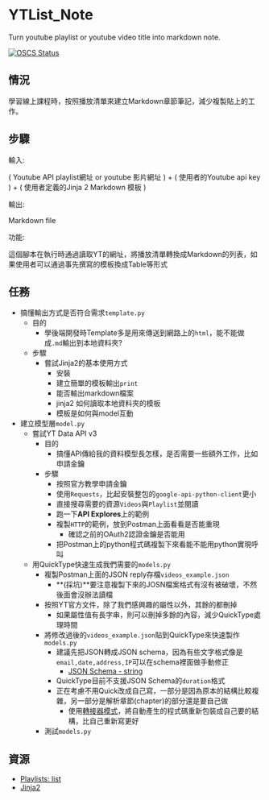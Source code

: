 # YTList_Note

Turn youtube playlist or youtube video title into markdown note.

[![OSCS Status](https://www.oscs1024.com/platform/badge/Loukei/YTList_Note.svg?size=small)](https://www.oscs1024.com/project/Loukei/YTList_Note?ref=badge_small)

## 情況

學習線上課程時，按照播放清單來建立Markdown章節筆記，減少複製貼上的工作。

## 步驟

輸入:

( Youtube API playlist網址 or youtube 影片網址 ) + ( 使用者的Youtube api key ) + ( 使用者定義的Jinja 2 Markdown 模板 )

輸出: 

Markdown file

功能:

這個腳本在執行時通過讀取YT的網址，將播放清單轉換成Markdown的列表，如果使用者可以通過事先撰寫的模板換成Table等形式

## 任務

- 搞懂輸出方式是否符合需求`template.py`
  - 目的
    - 學後端開發時Template多是用來傳送到網路上的`html`，能不能做成`.md`輸出到本地資料夾?
  - 步驟
    - 嘗試Jinja2的基本使用方式
      - 安裝
      - 建立簡單的模板輸出`print`
      - 能否輸出markdown檔案
      - jinja2 如何讀取本地資料夾的模板
      - 模板是如何與model互動
- 建立模型層`model.py`
  - 嘗試YT Data API v3
    - 目的
      - 搞懂API傳給我的資料模型長怎樣，是否需要一些額外工作，比如申請金鑰
    - 步驟
      - 按照官方教學申請金鑰
      - 使用`Requests`，比起安裝整包的`google-api-python-client`更小
      - 直接搜尋需要的資源`Videos`與`Playlist`並閱讀
      - 跑一下**API Explores**上的範例
      - 複製`HTTP`的範例，放到Postman上面看看是否能重現
        - 確認之前的OAuth2認證金鑰是否能用
      - 把Postman上的python程式碼複製下來看能不能用python實現呼叫
  - 用QuickType快速生成我們需要的`models.py`
    - 複製Postman上面的JSON reply存檔`videos_example.json`
      - **(採坑)**要注意複製下來的JOSN檔案格式有沒有被破壞，不然後面會沒辦法讀檔
    - 按照YT官方文件，除了我們感興趣的屬性以外，其餘的都刪掉
      - 如果屬性值有長字串，則可以刪掉多餘的內容，減少QuickType處理時間
    - 將修改過後的`videos_example.json`貼到QuickType來快速製作`models.py`
      - 建議先把JSON轉成JSON schema，因為有些文字格式像是`email,date,address,IP`可以在schema裡面做手動修正
        - [JSON Schema - string](https://json-schema.org/understanding-json-schema/reference/string.html#dates-and-times)
      - QuickType目前不支援JSON Schema的`duration`格式
      - 正在考慮不用Quick改成自己寫，一部分是因為原本的結構比較複雜，另一部分是解析章節(chapter)的部分還是要自己做
        - 使用[轉接器模式](https://en.wikipedia.org/wiki/Adapter_pattern)，將自動產生的程式碼重新包裝成自己要的結構，比自己重新寫更好
    - 測試`models.py`

## 資源

- [Playlists: list](https://developers.google.com/youtube/v3/docs/playlists/list) 
- [Jinja2](http://docs.jinkan.org/docs/jinja2/)